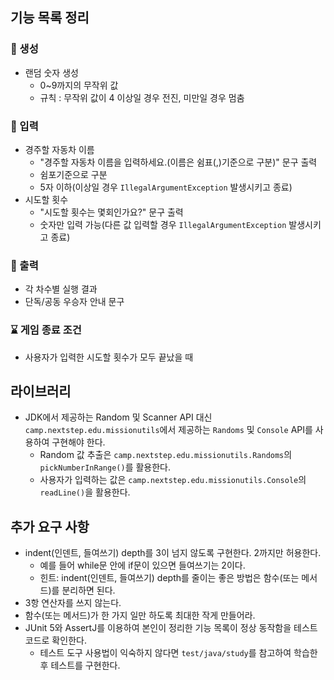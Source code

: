 ## 기능 목록 정리
### 🎲 생성
- 랜덤 숫자 생성
  - 0~9까지의 무작위 값
  - 규칙 : 무작위 값이 4 이상일 경우 전진, 미만일 경우 멈춤
  
### 📝 입력
- 경주할 자동차 이름
  - "경주할 자동차 이름을 입력하세요.(이름은 쉼표(,)기준으로 구분)" 문구 출력
  - 쉼포기준으로 구분
  - 5자 이하(이상일 경우 `IllegalArgumentException` 발생시키고 종료)
- 시도할 횟수
  - "시도할 횟수는 몇회인가요?" 문구 출력
  - 숫자만 입력 가능(다른 값 입력할 경우 `IllegalArgumentException` 발생시키고 종료)

### 🧾 출력
- 각 차수별 실행 결과
- 단독/공동 우승자 안내 문구

### ⌛ 게임 종료 조건
- 사용자가 입력한 시도할 횟수가 모두 끝났을 때

## 라이브러리

- JDK에서 제공하는 Random 및 Scanner API 대신 `camp.nextstep.edu.missionutils`에서 제공하는 `Randoms` 및 `Console` API를 사용하여 구현해야 한다.
    - Random 값 추출은 `camp.nextstep.edu.missionutils.Randoms`의 `pickNumberInRange()`를 활용한다.
    - 사용자가 입력하는 값은 `camp.nextstep.edu.missionutils.Console`의 `readLine()`을 활용한다.

## 추가 요구 사항
- indent(인덴트, 들여쓰기) depth를 3이 넘지 않도록 구현한다. 2까지만 허용한다.
    - 예를 들어 while문 안에 if문이 있으면 들여쓰기는 2이다.
    - 힌트: indent(인덴트, 들여쓰기) depth를 줄이는 좋은 방법은 함수(또는 메서드)를 분리하면 된다.
- 3항 연산자를 쓰지 않는다.
- 함수(또는 메서드)가 한 가지 일만 하도록 최대한 작게 만들어라.
- JUnit 5와 AssertJ를 이용하여 본인이 정리한 기능 목록이 정상 동작함을 테스트 코드로 확인한다.
    - 테스트 도구 사용법이 익숙하지 않다면 `test/java/study`를 참고하여 학습한 후 테스트를 구현한다.
